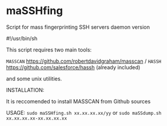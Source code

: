 # maSSHfing
Script for mass fingerprinting SSH servers daemon version

#!/usr/bin/sh

This script requires two main tools:

`MASSCAN` https://github.com/robertdavidgraham/masscan /
`HASSH` https://github.com/salesforce/hassh (already included)

and some unix utilities.

INSTALLATION:

It is reccomended to install MASSCAN from Github sources




USAGE: `sudo maSSHfing.sh xx.xx.xx.xx/yy` or `sudo maSSdump.sh xx.xx.xx.xx-xx.xx.xx.xx` 


